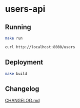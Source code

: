 users-api
=============

## Running
```bash
make run
```
```bash
curl http://localhost:8080/users
```

## Deployment
```bash
make build
```

## Changelog

[CHANGELOG.md](CHANGELOG.md)